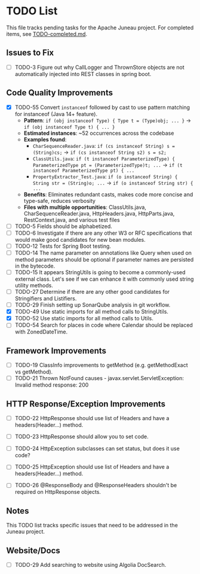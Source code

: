 # TODO List

This file tracks pending tasks for the Apache Juneau project. For completed items, see [TODO-completed.md](TODO-completed.md).

## Issues to Fix

- [ ] TODO-3 Figure out why CallLogger and ThrownStore objects are not automatically injected into REST classes in spring boot.

## Code Quality Improvements

- [x] TODO-55 Convert `instanceof` followed by cast to use pattern matching for instanceof (Java 14+ feature).
  - **Pattern**: `if (obj instanceof Type) { Type t = (Type)obj; ... }` → `if (obj instanceof Type t) { ... }`
  - **Estimated instances**: ~52 occurrences across the codebase
  - **Examples found**:
    - `CharSequenceReader.java`: `if (cs instanceof String) s = (String)cs;` → `if (cs instanceof String s2) s = s2;`
    - `ClassUtils.java`: `if (t instanceof ParameterizedType) { ParameterizedType pt = (ParameterizedType)t; ...` → `if (t instanceof ParameterizedType pt) { ...`
    - `PropertyExtractor_Test.java`: `if (o instanceof String) { String str = (String)o; ...` → `if (o instanceof String str) { ...`
  - **Benefits**: Eliminates redundant casts, makes code more concise and type-safe, reduces verbosity
  - **Files with multiple opportunities**: ClassUtils.java, CharSequenceReader.java, HttpHeaders.java, HttpParts.java, RestContext.java, and various test files
- [ ] TODO-5 Fields should be alphabetized.
- [ ] TODO-6 Investigate if there are any other W3 or RFC specifications that would make good candidates for new bean modules.
- [ ] TODO-12 Tests for Spring Boot testing.
- [ ] TODO-14 The name parameter on annotations like Query when used on method parameters should be optional if parameter names are persisted in the bytecode.
- [ ] TODO-15 It appears StringUtils is going to become a commonly-used external class. Let's see if we can enhance it with commonly used string utility methods.
- [ ] TODO-27 Determine if there are any other good candidates for Stringifiers and Listifiers.
- [ ] TODO-29 Finish setting up SonarQube analysis in git workflow.
- [x] TODO-49 Use static imports for all method calls to StringUtils.
- [x] TODO-52 Use static imports for all method calls to Utils.
- [ ] TODO-54 Search for places in code where Calendar should be replaced with ZonedDateTime.

## Framework Improvements

- [ ] TODO-19 ClassInfo improvements to getMethod (e.g. getMethodExact vs getMethod).
- [ ] TODO-21 Thrown NotFound causes - javax.servlet.ServletException: Invalid method response: 200

## HTTP Response/Exception Improvements

- [ ] TODO-22 HttpResponse should use list of Headers and have a headers(Header...) method.
- [ ] TODO-23 HttpResponse should allow you to set code.
- [ ] TODO-24 HttpException subclasses can set status, but does it use code?
- [ ] TODO-25 HttpException should use list of Headers and have a headers(Header...) method.

- [ ] TODO-26 @ResponseBody and @ResponseHeaders shouldn't be required on HttpResponse objects.

## Notes

This TODO list tracks specific issues that need to be addressed in the Juneau project.

## Website/Docs

- [ ] TODO-29 Add searching to website using Algolia DocSearch.
